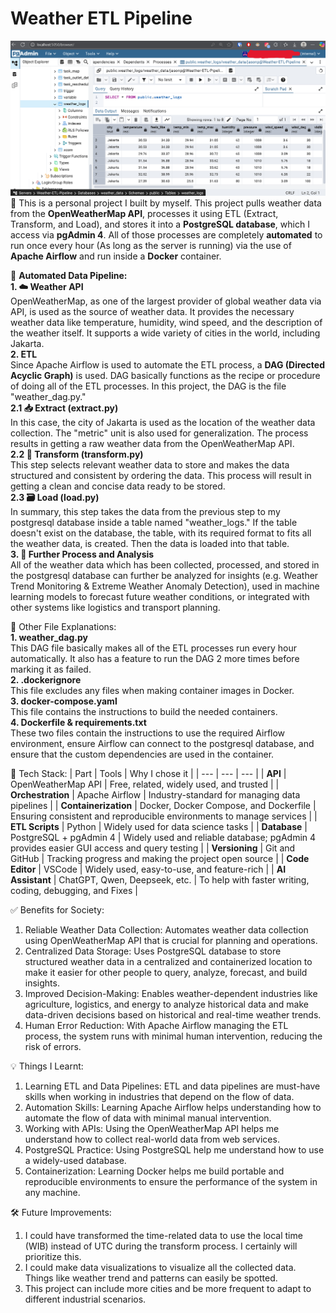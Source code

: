 # Weather ETL Pipeline
![Screenshot_pgadmin4](assets/screenshot_pgadmin4_projekindividu2.png)\
🚀 This is a personal project I built by myself. This project pulls weather data from the **OpenWeatherMap API**, processes it using ETL (Extract, Transform, and Load), and stores it into a **PostgreSQL database**, which I access via **pgAdmin 4**. All of those processes are completely **automated** to run once every hour (As long as the server is running) via the use of **Apache Airflow** and run inside a **Docker** container.

🔄 **Automated Data Pipeline:**\
**1. ☁️ Weather API**\
OpenWeatherMap, as one of the largest provider of global weather data via API, is used as the source of weather data. It provides the necessary weather data like temperature, humidity, wind speed, and the description of the weather itself. It supports a wide variety of cities in the world, including Jakarta.\
**2. ETL**\
Since Apache Airflow is used to automate the ETL process, a **DAG (Directed Acyclic Graph)** is used. DAG basically functions as the recipe or procedure of doing all of the ETL processes. In this project, the DAG is the file "weather_dag.py."\
**2.1 📥 Extract (extract.py)**\
In this case, the city of Jakarta is used as the location of the weather data collection. The "metric" unit is also used for generalization. The process results in getting a raw weather data from the OpenWeatherMap API.\
**2.2 🔧 Transform (transform.py)**\
This step selects relevant weather data to store and makes the data structured and consistent by ordering the data. This process will result in getting a clean and concise data ready to be stored.\
**2.3 🗃️ Load (load.py)**\
In summary, this step takes the data from the previous step to my postgresql database inside a table named "weather_logs." If the table doesn't exist on the database, the table, with its required format to fits all the weather data, is created. Then the data is loaded into that table.\
**3. 🧠 Further Process and Analysis**\
All of the weather data which has been collected, processed, and stored in the postgresql database can further be analyzed for insights (e.g. Weather Trend Monitoring & Extreme Weather Anomaly Detection), used in machine learning models to forecast future weather conditions, or integrated with other systems like logistics and transport planning.

📁 Other File Explanations:\
**1. weather_dag.py**\
This DAG file basically makes all of the ETL processes run every hour automatically. It also has a feature to run the DAG 2 more times before marking it as failed.\
**2. .dockerignore**\
This file excludes any files when making container images in Docker.\
**3. docker-compose.yaml**\
This file contains the instructions to build the needed containers.\
**4. Dockerfile & requirements.txt**\
These two files contain the instructions to use the required Airflow environment, ensure Airflow can connect to the postgresql database, and ensure that the custom dependencies are used in the container.

🧰 Tech Stack:
| Part | Tools | Why I chose it |
| --- | --- | --- |
| **API** | OpenWeatherMap API | Free, related, widely used, and trusted |
| **Orchestration**  | Apache Airflow | Industry-standard for managing data pipelines |
| **Containerization** | Docker, Docker Compose, and Dockerfile | Ensuring consistent and reproducible environments to manage services |
| **ETL Scripts** | Python | Widely used for data science tasks |
| **Database** | PostgreSQL + pgAdmin 4 | Widely used and reliable database; pgAdmin 4 provides easier GUI access and query testing |
| **Versioning** | Git and GitHub | Tracking progress and making the project open source |
| **Code Editor** | VSCode | Widely used, easy-to-use, and feature-rich |
| **AI Assistant** | ChatGPT, Qwen, Deepseek, etc. | To help with faster writing, coding, debugging, and Fixes |

✅ Benefits for Society:
1. Reliable Weather Data Collection: Automates weather data collection using OpenWeatherMap API that is crucial for planning and operations.
2. Centralized Data Storage: Uses PostgreSQL database to store structured weather data in a centralized and containerized location to make it easier for other people to query, analyze, forecast, and build insights.
3. Improved Decision-Making: Enables weather-dependent industries like agriculture, logistics, and energy to analyze historical data and make data-driven decisions based on historical and real-time weather trends.
4. Human Error Reduction: With Apache Airflow managing the ETL process, the system runs with minimal human intervention, reducing the risk of errors.

💡 Things I Learnt:
1. Learning ETL and Data Pipelines: ETL and data pipelines are must-have skills when working in industries that depend on the flow of data.
2. Automation Skills: Learning Apache Airflow helps understanding how to automate the flow of data with minimal manual intervention.
3. Working with APIs: Using the OpenWeatherMap API helps me understand how to collect real-world data from web services.
4. PostgreSQL Practice: Using PostgreSQL help me understand how to use a widely-used database.
5. Containerization: Learning Docker helps me build portable and reproducible environments to ensure the performance of the system in any machine.

🛠️ Future Improvements:
1. I could have transformed the time-related data to use the local time (WIB) instead of UTC during the transform process. I certainly will prioritize this.
2. I could make data visualizations to visualize all the collected data. Things like weather trend and patterns can easily be spotted.
3. This project can include more cities and be more frequent to adapt to different industrial scenarios.